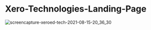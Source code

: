 # Xero-Technologies-Landing-Page

![screencapture-xeroed-tech-2021-08-15-20_36_30](https://user-images.githubusercontent.com/75173703/129483865-188e5e4f-4421-4a9d-afb4-f78c5e70adf0.png)

